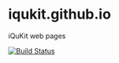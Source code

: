 # iqukit.github.io
iQuKit web pages

[![Build Status](https://github.com/iqukit/iqukit.github.io/workflows/Build/badge.svg)](https://github.com/iqukit/iqukit.github.io/actions?query=workflow%3ABuild)
